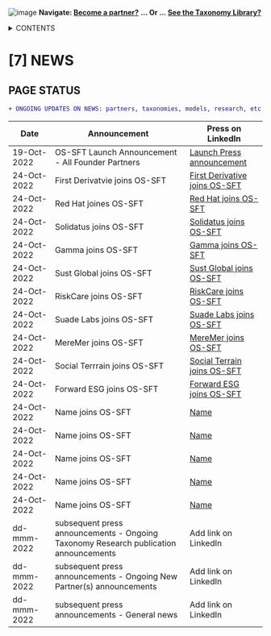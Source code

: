 ![image](https://user-images.githubusercontent.com/112073913/188821900-0c411acf-fbdd-4163-adc9-3ba4e2be78df.png)
**Navigate: [Become a partner?](https://github.com/FD-SustainableFinance/l6l-PARTNERS)**
**... Or ... [See the Taxonomy Library?](https://github.com/orgs/FD-SustainableFinance/projects/2)**

<details><summary>CONTENTS</summary>
<p>

[0] [OS-SFT OVERVIEW](https://github.com/FD-SustainableFinance/0-OS-SFT-OVERVIEW/blob/main/README.md)

- [0.1] [OS-SFT HISTORY](https://github.com/FD-SustainableFinance/0.1-OS-SFT-OVERVIEW-this-page-/blob/main/README.md)

- [0.2] [TAXONOMIES, FINANCIAL LIFE ON EARTH & THE BIG GREEN SHORT](https://github.com/FD-SustainableFinance/0.2-TAXONOMIES-FINANCIAL-LIFE-ON-EARTH/blob/main/README.md)

- [0.3] [INTRODUCTION TO OPEN-SOURCE](https://github.com/FD-SustainableFinance/0.3-INTRODUCTION-TO-OPEN-SOURCE/blob/main/README.md)

[1] [TAXONOMY FILES](https://github.com/FD-SustainableFinance/01-TAXONOMY-FILES)

[2] [TAXONOMY TOOLS](https://github.com/FD-SustainableFinance/02-TAXONOMY-TOOLS)

[3] [TAXONOMY RESEARCH PAPERS](https://github.com/FD-SustainableFinance/03-TAXONOMY-RESEARCH-PAPERS)

[4] [TAXONOMY USE CASES](https://github.com/FD-SustainableFinance/04-TAXONOMY-USE-CASES)

[5] [TAXONOMY BACKLOG](https://github.com/FD-SustainableFinance/05-TAXONOMY-BACKLOG)

[6] [PARTNERS](https://github.com/FD-SustainableFinance/06-PARTNERS)

[7] [NEWS](https://github.com/FD-SustainableFinance/07-NEWS)

[8] [KEY CONTACTS](https://github.com/FD-SustainableFinance/08-KEY-CONTACTS)

[9] [PROJECT GOVERNANCE](https://github.com/FD-SustainableFinance/09-PROJECT-GOVERNANCE)

[10] [INDEX AND GLOSSARY](https://github.com/FD-SustainableFinance/10-INDEX-AND-GLOSSARY/blob/main/README.md)
</p>
</details>

# [7] NEWS
## **PAGE STATUS**
```diff 
+ ONGOING UPDATES ON NEWS: partners, taxonomies, models, research, etc.
```
| Date  | Announcement | Press on LinkedIn |
| ------------- | ------------- | -------------- |
| 19-Oct-2022  | OS-SFT Launch Announcement - All Founder Partners | [Launch Press announcement](https://www.linkedin.com/posts/os-blank_os-sft-press-announcement-leader-final-activity-6988525799800733696-onwp?utm_source=share&utm_medium=member_desktop) |
| 24-Oct-2022  | First Derivatvie joins OS-SFT | [First Derivative joins OS-SFT](https://www.linkedin.com/posts/os-blank_ossft-thebiggreenshort-sustainablefinance-activity-6990312549032288256-q3lQ?utm_source=share&utm_medium=member_desktop) |
| 24-Oct-2022  | Red Hat joines OS-SFT | [Red Hat joins OS-SFT](https://www.linkedin.com/posts/os-blank_ossft-thebiggreenshort-sustainablefinance-activity-6990315980962816000-MrJH?utm_source=share&utm_medium=member_desktop) |
| 24-Oct-2022  | Solidatus joins OS-SFT | [Solidatus joins OS-SFT](https://www.linkedin.com/posts/os-blank_ossft-thebiggreenshort-sustainablefinance-activity-6990351083155980288-KxAp?utm_source=share&utm_medium=member_desktop) |
| 24-Oct-2022  | Gamma joins OS-SFT | [Gamma joins OS-SFT](https://www.linkedin.com/posts/os-blank_ossft-thebiggreenshort-sustainablefinance-activity-6990637837008183297-iV1z?utm_source=share&utm_medium=member_desktop) |
| 24-Oct-2022  | Sust Global joins OS-SFT | [Sust Global joins OS-SFT](https://www.linkedin.com/posts/os-blank_ossft-thebiggreenshort-sustainablefinance-activity-6990638241141923840-s1gg?utm_source=share&utm_medium=member_desktop) |
| 24-Oct-2022  | RiskCare joins OS-SFT | [RiskCare joins OS-SFT](https://www.linkedin.com/posts/os-blank_ossft-thebiggreenshort-sustainablefinance-activity-6990638462043316224-n73b?utm_source=share&utm_medium=member_desktop) |
| 24-Oct-2022  | Suade Labs joins OS-SFT | [Suade Labs joins OS-SFT](https://www.linkedin.com/posts/os-blank_ossft-thebiggreenshort-sustainablefinance-activity-6990639217739497472-K-em?utm_source=share&utm_medium=member_desktop) |
| 24-Oct-2022  | MereMer joins OS-SFT | [MereMer joins OS-SFT](https://www.linkedin.com/posts/os-blank_ossft-thebiggreenshort-sustainablefinance-activity-6990637206700707842-cACW?utm_source=share&utm_medium=member_desktop) |
| 24-Oct-2022  | Social Terrrain joins OS-SFT | [Social Terrain joins OS-SFT](https://www.linkedin.com/posts/os-blank_ossft-thebiggreenshort-sustainablefinance-activity-6991074423982170113--He_?utm_source=share&utm_medium=member_desktop) |
| 24-Oct-2022  | Forward ESG joins OS-SFT | [Forward ESG joins OS-SFT](https://www.linkedin.com/posts/os-blank_ossft-thebiggreenshort-sustainablefinance-activity-6991074912887042048-N_JQ?utm_source=share&utm_medium=member_desktop) |
| 24-Oct-2022  | Name joins OS-SFT | [Name](link) |
| 24-Oct-2022  | Name joins OS-SFT | [Name](link) |
| 24-Oct-2022  | Name joins OS-SFT | [Name](link) |
| 24-Oct-2022  | Name joins OS-SFT | [Name](link) |
| 24-Oct-2022  | Name joins OS-SFT | [Name](link) |
| dd-mmm-2022  | subsequent press announcements - Ongoing Taxonomy Research publication announcements | Add link on LinkedIn |
| dd-mmm-2022  | subsequent press announcements - Ongoing New Partner(s) announcements | Add link on LinkedIn |
| dd-mmm-2022  | subsequent press announcements - General news | Add link on LinkedIn |
